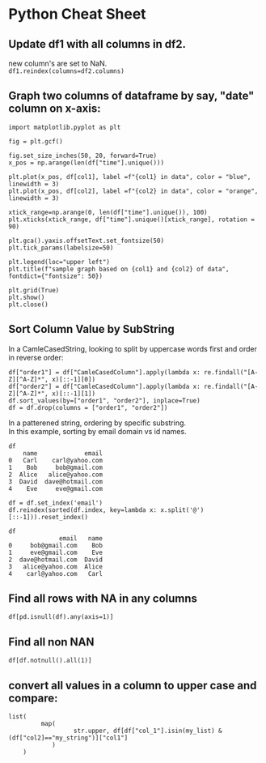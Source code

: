 # Python Cheat Sheet
         
## Update df1 with all columns in df2.      
new column's are set to NaN.     
`df1.reindex(columns=df2.columns)`      

## Graph two columns of dataframe by say, "date" column on x-axis:     

```
import matplotlib.pyplot as plt

fig = plt.gcf()

fig.set_size_inches(50, 20, forward=True) 
x_pos = np.arange(len(df["time"].unique()))

plt.plot(x_pos, df[col1], label =f"{col1} in data", color = "blue", linewidth = 3)
plt.plot(x_pos, df[col2], label =f"{col2} in data", color = "orange", linewidth = 3)

xtick_range=np.arange(0, len(df["time"].unique()), 100)
plt.xticks(xtick_range, df["time"].unique()[xtick_range], rotation = 90)

plt.gca().yaxis.offsetText.set_fontsize(50)
plt.tick_params(labelsize=50)

plt.legend(loc="upper left")
plt.title(f"sample graph based on {col1} and {col2} of data", fontdict={"fontsize": 50})

plt.grid(True)
plt.show()
plt.close()
```
## Sort Column Value by SubString
In a CamleCasedString, looking to split by uppercase words first and order in reverse order: 
```
df["order1"] = df["CamleCasedColumn"].apply(lambda x: re.findall("[A-Z][^A-Z]*", x)[::-1][0])
df["order2"] = df["CamleCasedColumn"].apply(lambda x: re.findall("[A-Z][^A-Z]*", x)[::-1][1])
df.sort_values(by=["order1", "order2"], inplace=True)
df = df.drop(columns = ["order1", "order2"])
```

In a patterened string, ordering by specific substring.       
In this example, sorting by email domain vs id names.
```
df 
    name             email
0   Carl    carl@yahoo.com
1    Bob     bob@gmail.com
2  Alice   alice@yahoo.com
3  David  dave@hotmail.com
4    Eve     eve@gmail.com

df = df.set_index('email')
df.reindex(sorted(df.index, key=lambda x: x.split('@')[::-1])).reset_index()

df
              email   name
0     bob@gmail.com    Bob
1     eve@gmail.com    Eve
2  dave@hotmail.com  David
3   alice@yahoo.com  Alice
4    carl@yahoo.com   Carl
```


## Find all rows with NA in any columns 
```
df[pd.isnull(df).any(axis=1)]
```


## Find all non NAN  
```
df[df.notnull().all(1)]
```


## convert all values in a column to upper case and compare: 
```
list(
         map(
                  str.upper, df[df["col_1"].isin(my_list) & (df["col2]=="my_string")]["col1"]
            )
    )
```
